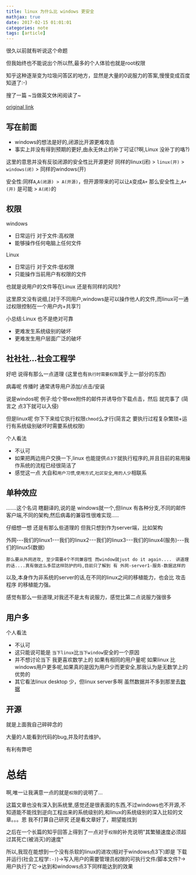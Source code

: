 ```yaml
---
title: linux 为什么比 windows 更安全
mathjax: true
date: 2017-02-15 01:01:01
categories: note
tags: [article]
---
```


很久以前就有听说这个命题

但我始终也不能说出个所以然,最多的个人体验也就是root权限

知乎这种逐渐变为垃圾问答区的地方，显然是大量的0说服力的答案,慢慢变成百度知道了:-)

搜了一篇 ~当做英文休闲阅读了~

[original link](http://www.pcworld.com/article/202452/why_linux_is_more_secure_than_windows.html)

## 写在前面

 * windows的想法是好的,闭源比开源更难攻击
 * 事实上并没有得到预期的更好,由永无休止的补丁可证(?啊,Linux 没补丁的咯?) 

这里的意思并没有反驳闭源的安全性比开源更好 同样的linux(闭) > `linux(开)` > `windows(闭)` > 同样的windows(开)

安全性:同样`A`,`A(闭源) > A(开源)`，但开源带来的可以让`A`变成`A+` 那么安全性上,`A+(开)` 是可能 > `A(闭)`的

## 权限

windows
 * 日常运行 对于文件:高权限
 * 能够操作任何电脑上任何文件

Linux
 * 日常运行 对于文件:低权限
 * 只能操作当前用户有权限的文件

也就是说用户的文件等在Linux 还是有同样的风险? 

这里原文没有说细,[对于不同用户,windows是可以操作他人的文件,而linux可一通过权限控制在一个用户内+共享?]

小总结:Linux 也不是绝对可靠
 * 更难发生系统级别的破坏
 * 更难发生用户层面广泛的破坏

## 社社社...社会工程学

好吧 说得有那么一点道理 (这里也有`执行时需要权限`属于上一部分的东西)

病毒呢 传播时 通常诱导用户添加/点击/安装

说是windos呢 例子:给个带exe附件的邮件并诱导你下载点击，然后 就完事了 (简言之 点3下就可以入侵)

但是linux呢 你下下来给它执行权限`chmod`么才行(简言之 要执行过程复杂繁琐+运行有系统级别破坏时需要系统权限)

个人看法
 * 不认可
 * 如果把两边用户交换一下,linux 也能提供`点3下`就执行程序的,并且目前的易用操作系统的流程已经很简洁了
 * 感觉这一点 大自和`用户习惯`,`使用方式`,`社区安全`,`用的人少`相联系

## 单种效应

.......这个名词 瞎翻译的,说的是 windows就一个,但linux 有各种分支,不同的邮件客户端,不同的架构,然后病毒的兼容性很难实现.....

仔细想一想 还是有那么些道理的 但我只想到作为server端，比如架构

外网---我们的linux1---我们的linux2---我们的linux3---我们的linux4(服务)---我们的linux5(数据)

`那么要从外网进攻, 至少需要4个不同兼容性 而window就just do it again.... `
`讲道理的话....真有做这么多层这样防护的吗,目前只了解到 有 外网-server1-服务-数据这样的`

以及,本身作为非系统的server的话,在不同的linux之间的移植能力，也会比 攻击程序 的移植能力强。

感觉有那么一些道理,对我还不是太有说服力，感觉比第二点说服力强很多

## 用户多

个人看法
 * 不认可 
 * 这只能说可能是 `当下linux`比`当下window`安全的一个原因
 * 并不想讨论当下 我更喜欢数学上的 如果有相同的用户量呢 如果linux 比windows用户更多呢,如果真的是因为用户少而更安全,那我认为是无数学上的优势的
 * 其它看法linux desktop 少，但linux server多啊 虽然数据并不多到那里去[数据](https://en.wikipedia.org/wiki/Usage_share_of_operating_systems)

## 开源

就是上面我自己碎碎念的

大量的人能看到代码的bug,并及时去维护。

有利有弊吧

# 总结

啊,唯一让我满意一点的就是`权限`的说明了...

这篇文章也没有深入到系统里,感觉还是很表面的东西,不过windows也不开源,不知道能不能找到逆向工程出来的系统级别的,和linux的系统级别的深入比较的文章。。。恩 我不打算自己研究 还是看文章好了，期望能找到

之后在一个长篇的知乎回答上得到了一点对于`权限`的补充说明"其繁殖速度必须超过其死亡(被消灭)的速度"

所以,我现在能想到一个没有杀软的linux的进攻(相对于windows点3下)即是 下载并运行(社会工程学`:-)`)->写入用户的需要管理员权限的可执行文件/脚本文件?->用户执行了它->达到和windows点3下同样能达到的效果
